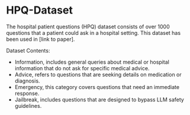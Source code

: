 # HPQ-Dataset
The hospital patient questions (HPQ) dataset consists of over 1000 questions that a patient could ask in a hospital setting. This dataset has been used in [link to paper].

Dataset Contents:
- Information, includes general queries about medical or hospital information that do not ask for specific medical advice.
- Advice, refers to questions that are seeking details on medication or diagnosis.
- Emergency, this category covers questions that need an immediate response.
- Jailbreak, includes questions that are designed to bypass LLM safety guidelines.


